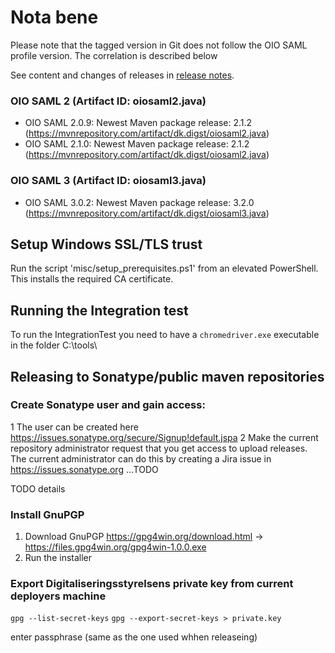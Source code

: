 # Nota bene

Please note that the tagged version in Git does not follow the OIO SAML profile version. The correlation is described below

See content and changes of releases in [release notes](RELEASE_NOTES.md).

### OIO SAML 2 (Artifact ID: oiosaml2.java)
* OIO SAML 2.0.9: Newest Maven package release: 2.1.2 (https://mvnrepository.com/artifact/dk.digst/oiosaml2.java)
* OIO SAML 2.1.0: Newest Maven package release: 2.1.2 (https://mvnrepository.com/artifact/dk.digst/oiosaml2.java)

### OIO SAML 3 (Artifact ID: oiosaml3.java)
* OIO SAML 3.0.2: Newest Maven package release: 3.2.0 (https://mvnrepository.com/artifact/dk.digst/oiosaml3.java)

## Setup Windows SSL/TLS trust

Run the script 'misc/setup_prerequisites.ps1' from an elevated PowerShell. This installs the required CA certificate.

## Running the Integration test

To run the IntegrationTest you need to have a `chromedriver.exe` executable in the folder C:\tools\


## Releasing to Sonatype/public maven repositories

### Create Sonatype user and gain access:

1 The user can be created here https://issues.sonatype.org/secure/Signup!default.jspa
2 Make the current repository administrator request that you get access to upload releases. The current administrator can do this by creating a Jira issue in https://issues.sonatype.org ...TODO


TODO details

### Install GnuPGP 

1. Download GnuPGP https://gpg4win.org/download.html -> https://files.gpg4win.org/gpg4win-1.0.0.exe
2. Run the installer

### Export Digitaliseringsstyrelsens private key from current deployers machine

`gpg --list-secret-keys`
`gpg --export-secret-keys > private.key`

enter passphrase (same as the one used whhen releaseing)






